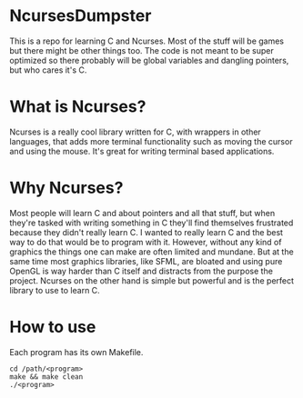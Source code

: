 # NcursesDumpster 

This is a repo for learning C and Ncurses. Most of the stuff will be games but there might be other things too. The code is not meant to be super optimized so there probably will be global variables and dangling pointers, but who cares it's C. 

# What is Ncurses?

Ncurses is a really cool library written for C, with wrappers in other languages, that adds more terminal functionality such as moving the cursor and using the mouse. It's great for writing terminal based applications. 

# Why Ncurses?

Most people will learn C and about pointers and all that stuff, but when they're tasked with writing something in C they'll find themselves frustrated because they didn't really learn C. I wanted to really learn C and the best way to do that would be to program with it. However, without any kind of graphics the things one can make are often limited and mundane. But at the same time most graphics libraries, like SFML, are bloated and using pure OpenGL is way harder than C itself and distracts from the purpose the project. Ncurses on the other hand is simple but powerful and is the perfect library to use to learn C. 

# How to use

Each program has its own Makefile. 

```
cd /path/<program>
make && make clean 
./<program>
```
